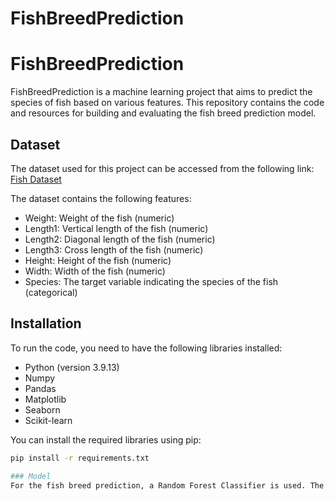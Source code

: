 # FishBreedPrediction
# FishBreedPrediction

FishBreedPrediction is a machine learning project that aims to predict the species of fish based on various features. This repository contains the code and resources for building and evaluating the fish breed prediction model.

## Dataset

The dataset used for this project can be accessed from the following link: [Fish Dataset](https://raw.githubusercontent.com/niravpatidar37/Data/main/Fish.csv)

The dataset contains the following features:
- Weight: Weight of the fish (numeric)
- Length1: Vertical length of the fish (numeric)
- Length2: Diagonal length of the fish (numeric)
- Length3: Cross length of the fish (numeric)
- Height: Height of the fish (numeric)
- Width: Width of the fish (numeric)
- Species: The target variable indicating the species of the fish (categorical)

## Installation

To run the code, you need to have the following libraries installed:

- Python (version 3.9.13)
- Numpy
- Pandas
- Matplotlib
- Seaborn
- Scikit-learn

You can install the required libraries using pip:

```bash
pip install -r requirements.txt

### Model
For the fish breed prediction, a Random Forest Classifier is used. The model is trained on the training data to predict the species of fish based on the provided features.
